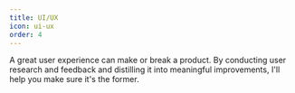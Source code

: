 ```yaml
---
title: UI/UX
icon: ui-ux
order: 4
---
```


A great user experience can make or break a product. By conducting user research and feedback and distilling it into meaningful improvements, I'll help you make sure it's the former.
